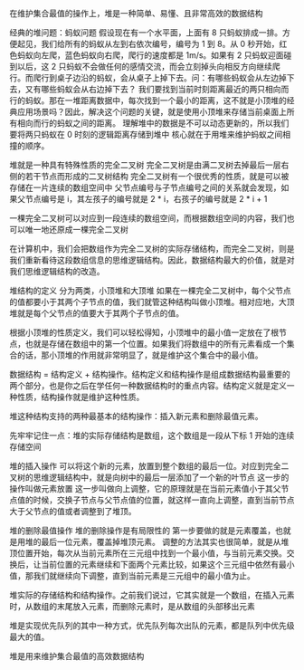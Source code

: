 在维护集合最值的操作上，堆是一种简单、易懂、且非常高效的数据结构

经典的堆问题：蚂蚁问题
假设现在有一个水平面，上面有 8 只蚂蚁排成一排。方便起见，我们给所有的蚂蚁从左到右依次编号，编号为 1 到 8。从 0 秒开始，红色蚂蚁向左爬，蓝色蚂蚁向右爬，爬行的速度都是 1m/s。如果有 2 只蚂蚁迎面碰到以后，这 2 只蚂蚁不会做任何的感情交流，而会立刻掉头向相反方向继续爬行。而爬行到桌子边沿的蚂蚁，会从桌子上掉下去。问：有哪些蚂蚁会从左边掉下去，又有哪些蚂蚁会从右边掉下去？
我们要找到当前时刻距离最近的两只相向而行的蚂蚁。那在一堆距离数据中，每次找到一个最小的距离，这不就是小顶堆的经典应用场景吗？因此，解决这个问题的关键，就是使用小顶堆来存储当前桌面上所有相向而行的蚂蚁之间的距离。
理解堆中的数据是不可以动态更新的，所以我们要将两只蚂蚁在 0 时刻的逻辑距离存储到堆中
核心就在于用堆来维护蚂蚁之间相撞的顺序。

堆就是一种具有特殊性质的完全二叉树
完全二叉树是由满二叉树去掉最后一层右侧的若干节点而形成的二叉树结构
完全二叉树有一个很优秀的性质，就是可以被存储在一片连续的数组空间中
父节点编号与子节点编号之间的关系就会发现，如果父节点编号是 i，其左孩子的编号就是 2 * i，右孩子的编号就是 2 * i + 1

一棵完全二叉树可以对应到一段连续的数组空间，而根据数组空间的内容，我们也可以唯一地还原成一棵完全二叉树

在计算机中，我们会把数组作为完全二叉树的实际存储结构，而完全二叉树，则是我们重新看待这段数组信息的思维逻辑结构。因此，数据结构最大的价值，就是对我们思维逻辑结构的改造。

堆结构的定义
分为两类，小顶堆和大顶堆
如果在一棵完全二叉树中，每个父节点的值都要小于其两个子节点的值，我们就管这种结构叫做小顶堆。相对应地，大顶堆就是每个父节点的值要大于其两个子节点的值。

根据小顶堆的性质定义，我们可以轻松得知，小顶堆中的最小值一定放在了根节点，也就是存储在数组中的第一个位置。如果我们将数组中的所有元素看成一个集合的话，那小顶堆的作用就非常明显了，就是维护这个集合中的最小值。

数据结构 = 结构定义 + 结构操作。结构定义和结构操作是组成数据结构最重要的两个部分，也是你之后在学任何一种数据结构时的重点内容。结构定义就是定义一种性质，结构操作就是维护这种性质。

堆这种结构支持的两种最基本的结构操作：插入新元素和删除最值元素。

先牢牢记住一点：堆的实际存储结构是数组，这个数组是一段从下标 1 开始的连续存储空间

堆的插入操作
可以将这个新的元素，放置到整个数组的最后一位。对应到完全二叉树的思维逻辑结构中，就是向树中的最后一层添加了一个新的叶节点
这一步的操作叫做元素放置
这一步叫做向上调整，它的原理就是在当前元素值小于其父节点值的时候，交换子节点与父节点值的位置，就这样一直向上调整，直到当前节点大于父节点的值或者调整到了堆顶。

堆的删除最值操作
堆的删除操作是有局限性的
第一步要做的就是元素覆盖，也就是用堆的最后一位元素，覆盖掉堆顶元素。
调整的方法其实也很简单，就是从堆顶位置开始，每次从当前元素所在三元组中找到一个最小值，与当前元素交换。交换后，让当前位置的元素继续和下面两个元素比较，如果这个三元组中依然有最小值，那我们就继续向下调整，直到当前元素是三元组中的最小值为止。

堆实际的存储结构和结构操作。之前我们说过，它其实就是一个数组，在插入元素时，从数组的末尾放入元素，而删除元素时，是从数组的头部移出元素

堆是实现优先队列的其中一种方式，优先队列每次出队的元素，都是队列中优先级最大的值。

堆是用来维护集合最值的高效数据结构